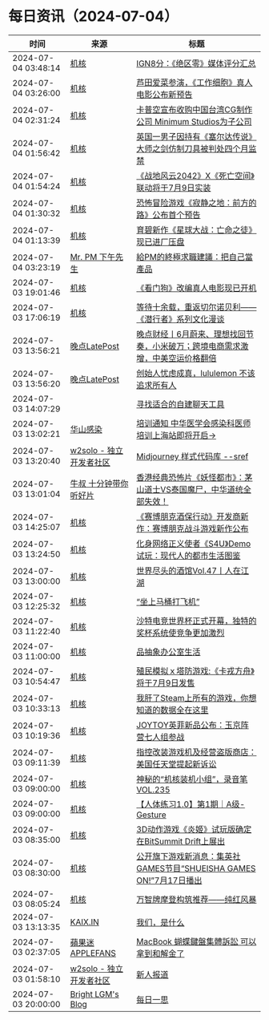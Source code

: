 ﻿# 每日资讯（2024-07-04）

|时间|来源|标题|
|---|---|---|
|2024-07-04 03:48:14|[机核](https://www.gcores.com/rss)|[IGN8分：《绝区零》媒体评分汇总](https://www.gcores.com/articles/184467)|
|2024-07-04 03:26:00|[机核](https://www.gcores.com/rss)|[芦田爱菜参演，《工作细胞》真人电影公布新预告](https://www.gcores.com/articles/184466)|
|2024-07-04 02:31:24|[机核](https://www.gcores.com/rss)|[卡普空宣布收购中国台湾CG制作公司 Minimum Studios为子公司](https://www.gcores.com/articles/184464)|
|2024-07-04 01:56:42|[机核](https://www.gcores.com/rss)|[英国一男子因持有《塞尔达传说》大师之剑仿制刀具被判处四个月监禁](https://www.gcores.com/articles/184461)|
|2024-07-04 01:54:24|[机核](https://www.gcores.com/rss)|[《战地风云2042》X《死亡空间》联动将于7月9日实装](https://www.gcores.com/articles/184462)|
|2024-07-04 01:30:32|[机核](https://www.gcores.com/rss)|[恐怖冒险游戏《寂静之地：前方的路》公布首个预告](https://www.gcores.com/articles/184459)|
|2024-07-04 01:13:39|[机核](https://www.gcores.com/rss)|[育碧新作《星球大战：亡命之徒》现已进厂压盘](https://www.gcores.com/articles/184458)|
|2024-07-04 03:23:19|[Mr. PM 下午先生](http://feeds.feedburner.com/pmmustknow)|[給PM的終極求職建議：把自己當產品](https://mrpm.cc/?p=1671)|
|2024-07-03 19:01:46|[机核](https://www.gcores.com/rss)|[《看门狗》改编真人电影现已开机](https://www.gcores.com/articles/184450)|
|2024-07-03 17:06:19|[机核](https://www.gcores.com/rss)|[等待十余载，重返切尔诺贝利——《潜行者》系列文化漫谈](https://www.gcores.com/articles/184445)|
|2024-07-03 13:56:21|[晚点LatePost](https://feedpress.me/wx-postlate)|[​晚点财经丨6月蔚来、理想找回节奏，小米破万；跨境电商需求激增，中美空运价格翻倍](http://mp.weixin.qq.com/s?__biz=MzU3Mjk1OTQ0Ng%3D%3D&mid=2247517741&idx=2&sn=925e28531c6ef50ff2cde1cbb2213039)|
|2024-07-03 13:56:20|[晚点LatePost](https://feedpress.me/wx-postlate)|[创始人忧虑成真，lululemon 不该追求所有人](http://mp.weixin.qq.com/s?__biz=MzU3Mjk1OTQ0Ng%3D%3D&mid=2247517741&idx=1&sn=b163ffc55260297d48790f593e260e9c)|
|2024-07-03 14:07:29|[](http://blog.fivest.one/feed)|[寻找适合的自建聊天工具](https://blog.fivest.one/archives/6782)|
|2024-07-03 13:02:21|[华山感染](https://feedpress.me/wx-hsinfect)|[培训通知 中华医学会感染科医师培训上海站即将开启→](http://mp.weixin.qq.com/s?__biz=Mzk0ODIzMjMxNQ%3D%3D&mid=2247503408&idx=1&sn=c3339cc3d04888243fb158dbdae223fc)|
|2024-07-03 13:20:40|[w2solo - 独立开发者社区](https://w2solo.com/topics/feed)|[Midjourney 样式代码库 --sref ](https://w2solo.com/topics/4739)|
|2024-07-03 13:01:04|[牛叔 十分钟带你听好片](https://getpodcast.xyz/data/ximalaya/11534451.xml)|[香港经典恐怖片《妖怪都市》：茅山道士VS泰国魔尸，中华道统全部失效！](https://www.ximalaya.com/sound/738848673)|
|2024-07-03 14:25:07|[机核](https://www.gcores.com/rss)|[《赛博朋克酒保行动》开发商新作：赛博朋克战斗游戏新作公布](https://www.gcores.com/articles/184442)|
|2024-07-03 13:24:50|[机核](https://www.gcores.com/rss)|[化身网络正义使者《S4U》Demo试玩：现代人的都市生活图鉴](https://www.gcores.com/articles/184437)|
|2024-07-03 13:00:00|[机核](https://www.gcores.com/rss)|[世界尽头的酒馆Vol.47丨人在江湖](https://www.gcores.com/radios/184425)|
|2024-07-03 12:25:32|[机核](https://www.gcores.com/rss)|[“坐上马桶打飞机”](https://www.gcores.com/videos/184434)|
|2024-07-03 11:22:40|[机核](https://www.gcores.com/rss)|[沙特电竞世界杯正式开幕，独特的奖杯系统使竞争更加激烈](https://www.gcores.com/articles/184431)|
|2024-07-03 11:00:00|[机核](https://www.gcores.com/rss)|[品抽象办公室生活](https://www.gcores.com/videos/184423)|
|2024-07-03 10:54:47|[机核](https://www.gcores.com/rss)|[殖民模拟ｘ塔防游戏:《卡戎方舟》将于7月9日发售](https://www.gcores.com/articles/184432)|
|2024-07-03 10:33:13|[机核](https://www.gcores.com/rss)|[我肝了Steam上所有的游戏，你想知道的数据全在这里](https://www.gcores.com/videos/184422)|
|2024-07-03 10:19:36|[机核](https://www.gcores.com/rss)|[JOYTOY英菲新品公布：玉京阵营七人组参战](https://www.gcores.com/articles/184430)|
|2024-07-03 09:11:39|[机核](https://www.gcores.com/rss)|[指控改装游戏机及经营盗版商店：美国任天堂提起新诉讼](https://www.gcores.com/articles/184427)|
|2024-07-03 09:00:00|[机核](https://www.gcores.com/rss)|[神秘的“机核装机小组”，录音笔 VOL.235](https://www.gcores.com/radios/184421)|
|2024-07-03 09:00:00|[机核](https://www.gcores.com/rss)|[【人体练习1.0】第1期｜A级-Gesture](https://www.gcores.com/videos/184393)|
|2024-07-03 08:35:00|[机核](https://www.gcores.com/rss)|[3D动作游戏《炎姬》试玩版确定在BitSummit Drift上展出](https://www.gcores.com/articles/184418)|
|2024-07-03 08:30:00|[机核](https://www.gcores.com/rss)|[公开旗下游戏新消息：集英社GAMES节目“SHUEISHA GAMES ON!”7月17日播出](https://www.gcores.com/articles/184419)|
|2024-07-03 08:05:24|[机核](https://www.gcores.com/rss)|[万智牌摩登构筑推荐——纯红风暴](https://www.gcores.com/videos/184412)|
|2024-07-03 13:13:35|[KAIX.IN](https://kaix.in/feed/)|[我们，是什么](https://kaix.in/2024/0703-middle-o-year/)|
|2024-07-03 02:37:05|[蘋果迷 APPLEFANS](https://applefans.today/feed/)|[MacBook 蝴蝶鍵盤集體訴訟 可以拿到和解金了](https://applefans.today/2024-07-apple-lawsuit-macbook-pro-butterfly-keyboard-payout/)|
|2024-07-03 01:58:10|[w2solo - 独立开发者社区](https://w2solo.com/topics/feed)|[新人报道](https://w2solo.com/topics/4738)|
|2024-07-03 20:00:00|[Bright LGM's Blog](https://brightliao.com/atom.xml)|[每日一思](http://brightliao.com/2024/07/03/daily-thoughts/)|
